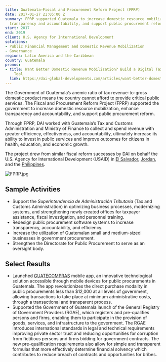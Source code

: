 ```yaml
---
title: Guatemala—Fiscal and Procurement Reform Project (FPRP)
date: 2017-01-27 21:05:00 Z
summary: FPRP supported Guatemala to increase domestic resource mobilization, enhance
  transparency and accountability, and support public procurement reform.
start: 2017
end: 2019
client: U.S. Agency for International Development
solutions:
- Public Financial Management and Domestic Revenue Mobilization
- Governance
regions: Latin America and the Caribbean
country: Guatemala
promos:
- title: Want Better Domestic Revenue Mobilization? Build a Digital Taxpayer Registration
    Tool
  link: https://dai-global-developments.com/articles/want-better-domestic-revenue-mobilization-build-a-digital-taxpayer-registration-tool/
---
```


The Government of Guatemala’s anemic ratio of tax revenue-to-gross domestic product means the country cannot afford to provide critical public services. The Fiscal and Procurement Reform Project (FPRP) supported the government to increase domestic resource mobilization, enhance transparency and accountability, and support public procurement reform. 

Through FPRP, DAI worked with Guatemala’s Tax and Customs Administration and Ministry of Finance to collect and spend revenue with greater efficiency, effectiveness, and accountability, ultimately increase its ability to invest in public services and improve outcomes for citizens in health, education, and economic growth.

The project drew from similar fiscal reform successes by DAI on behalf the U.S. Agency for International Development (USAID) in [El Salvador](https://www.dai.com/our-work/projects/el-salvador-fiscal-policy-and-expenditure-management-program-fpemp), [Jordan](https://www.dai.com/our-work/projects/jordan-fiscal-reform-project-ii-and-bridge-activity-frp-ii-frp-bridge), and the [Philippines](https://www.dai.com/our-work/projects/philippines-facilitating-public-investment-fpi). 

![FPRP.jpg](/uploads/FPRP.jpg)

## Sample Activities

* Support the *Superintendencia de Administración Tributaria* (Tax and Customs Administration) in optimizing business processes, modernizing systems, and strengthening newly created offices for taxpayer assistance, fiscal investigation, and personnel training.
* Redesign public procurement software systems to increase transparency, accountability, and efficiency.
* Increase the utilization of Guatemalan small and medium-sized businesses in government procurement. 
* Strengthen the Directorate for Public Procurement to serve as an oversight body.

## Select Results

* Launched [GUATECOMPRAS](http://www.guatecompras.gt/) mobile app, an innovative technological solution accessible through mobile devices for public procurements in Guatemala. The app revolutionizes the direct purchase modality in public procurements less than $12,000 at all levels of government, allowing transactions to take place at minimum administrative costs, through a transactional and transparent process.
* Supported the Government of Guatemala launch of the General Registry of Government Providers (RGAE), which registers and pre-qualifies persons and firms, enabling them to participate in the provision of goods, services, and infrastructure to the government. The RGAE introduces international standards in legal and technical requirements improving private sector trust and reducing opportunities for corruption from fictitious persons and firms bidding for government contracts. The new pre-qualification requirements also allow for simple and transparent formulas that more effectively determine financial solvency which contributes to reduce breach of contracts and opportunities for bribes.
